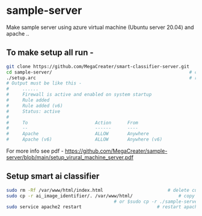 # sample-server
Make sample server using azure virtual machine (Ubuntu server 20.04) and apache ..


## To make setup all run - 
```bash
git clone https://github.com/MegaCreater/smart-classifier-server.git    # clone repository 
cd sample-server/                                             		# change directory
./setup.arc                                                   		# run setup file #or like this if not work $bash setup.arc 
# Output must be like this - 
#     ......
#     Firewall is active and enabled on system startup
#     Rule added
#     Rule added (v6)
#     Status: active
#
#     To                         Action      From
#     --                         ------      ----
#     Apache                     ALLOW       Anywhere                  
#     Apache (v6)                ALLOW       Anywhere (v6)  
```
For more info see pdf - https://github.com/MegaCreater/sample-server/blob/main/setup_virural_machine_server.pdf

## Setup smart ai classifier 
```bash
sudo rm -Rf /var/www/html/index.html			      		# delete current html page (main page)
sudo cp -r ai_image_identifier/. /var/www/html/		      		# copy all from ai_image_identifier to /var/www/html (from sample-server/)
							      		# or $sudo cp -r ./sample-server/ai_image_identifier/. /var/www/html/
sudo service apache2 restart				      		# restart apache server (service)
```

